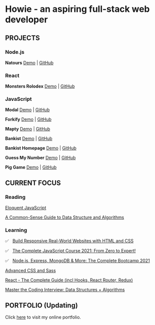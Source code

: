 # Howie - an aspiring full-stack web developer

## PROJECTS

### Node.js

**Natours** [Demo](https://natours-howie.herokuapp.com/) | [GitHub](https://github.com/HowieWork/natours)

### React

**Monsters Rolodex** [Demo](https://howiework.github.io/monsters-rolodex/) | [GitHub](https://github.com/HowieWork/monsters-rolodex)

### JavaScript

**Modal** [Demo](https://howiework.github.io/modal/) | [GitHub](https://github.com/HowieWork/modal)

**Forkify** [Demo](https://forkify-howie.netlify.app/) | [GitHub](https://github.com/HowieWork/forkify)

**Mapty** [Demo](https://howiework.github.io/mapty/) | [GitHub](https://github.com/HowieWork/mapty)

**Bankist** [Demo](https://howiework.github.io/bankist/) | [GitHub](https://github.com/HowieWork/bankist)

**Bankist Homepage** [Demo](https://howiework.github.io/bankist-homepage/) | [GitHub](https://github.com/HowieWork/bankist-homepage)

**Guess My Number** [Demo](https://howiework.github.io/guess-my-number/) | [GitHub](https://github.com/HowieWork/guess-my-number)

**Pig Game** [Demo](https://howiework.github.io/pig-game/) | [GitHub](https://github.com/HowieWork/pig-game)

## CURRENT FOCUS

### Reading

[Eloquent JavaScript](https://github.com/HowieWork/learn-eloquent-js)

[A Common-Sense Guide to Data Structure and Algorithms](https://github.com/HowieWork/a-common-sense-guide-to-data-structure-and-algorithms)

### Learning

:white_check_mark: &nbsp; [Build Responsive Real-World Websites with HTML and CSS](https://github.com/HowieWork/html-css-with-jonas)

:white_check_mark: &nbsp; [The Complete JavaScript Course 2021: From Zero to Expert!](https://github.com/HowieWork/complete-javascript-with-jonas)

:white_check_mark: &nbsp; [Node.js, Express, MongoDB & More: The Complete Bootcamp 2021](https://www.udemy.com/share/101Wv63@QSBCxqPMxSCLneQzW69-mFlKnI_ZDdDw8GgLiUOqm5A2eR2vrTGFMnKZVgoahHo_hQ==/)

[Advanced CSS and Sass](https://github.com/HowieWork/advanced-css-and-sass-with-jonas)

[React - The Complete Guide (incl Hooks, React Router, Redux)](https://www.udemy.com/share/101Wby3@nykl8OkOA1uKoB8KTA1dHa9wDJVEBfl48E1CG_A_ztHZt2M5bYOe9adGsFMcalX_6g==/)

[Master the Coding Interview: Data Structures + Algorithms](https://github.com/HowieWork/master-the-coding-interview-ZTM)

## PORTFOLIO (Updating)

Click [here](https://howiework.com/) to visit my online portfolio.
